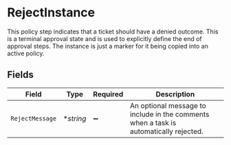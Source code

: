 # RejectInstance

This policy step indicates that a ticket should have a denied outcome. This is a terminal approval state and is used to explicitly define the end of approval steps.
 The instance is just a marker for it being copied into an active policy.


## Fields

| Field                                                                                 | Type                                                                                  | Required                                                                              | Description                                                                           |
| ------------------------------------------------------------------------------------- | ------------------------------------------------------------------------------------- | ------------------------------------------------------------------------------------- | ------------------------------------------------------------------------------------- |
| `RejectMessage`                                                                       | **string*                                                                             | :heavy_minus_sign:                                                                    | An optional message to include in the comments when a task is automatically rejected. |